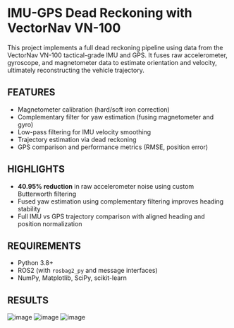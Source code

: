 # IMU-GPS Dead Reckoning with VectorNav VN-100

This project implements a full dead reckoning pipeline using data from the VectorNav VN-100 tactical-grade IMU and GPS. It fuses raw accelerometer, gyroscope, and magnetometer data to estimate orientation and velocity, ultimately reconstructing the vehicle trajectory.

## FEATURES

- Magnetometer calibration (hard/soft iron correction)
- Complementary filter for yaw estimation (fusing magnetometer and gyro)
- Low-pass filtering for IMU velocity smoothing
- Trajectory estimation via dead reckoning
- GPS comparison and performance metrics (RMSE, position error)

## HIGHLIGHTS

- **40.95% reduction** in raw accelerometer noise using custom Butterworth filtering
- Fused yaw estimation using complementary filtering improves heading stability
- Full IMU vs GPS trajectory comparison with aligned heading and position normalization

## REQUIREMENTS

- Python 3.8+
- ROS2 (with `rosbag2_py` and message interfaces)
- NumPy, Matplotlib, SciPy, scikit-learn

## RESULTS

![image](https://github.com/user-attachments/assets/b2832c19-6846-4e09-8201-4091375c4284)
![image](https://github.com/user-attachments/assets/b3aa6a43-ce85-40ad-8cac-10035a0874bf)
![image](https://github.com/user-attachments/assets/a0036938-278c-469a-b713-71ac72ce24cf)
